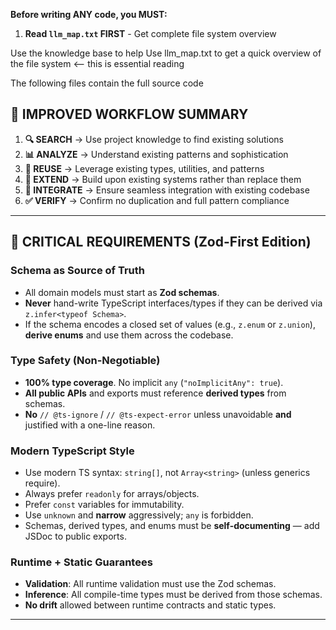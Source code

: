 **Before writing ANY code, you MUST:**

1. **Read `llm_map.txt` FIRST** - Get complete file system overview

Use the knowledge base to help
Use llm_map.txt to get a quick overview of the file system <-- this is essential reading

The following files contain the full source code



## 🚀 **IMPROVED WORKFLOW SUMMARY**

1. **🔍 SEARCH** → Use project knowledge to find existing solutions
2. **📊 ANALYZE** → Understand existing patterns and sophistication
3. **🔄 REUSE** → Leverage existing types, utilities, and patterns
4. **🔧 EXTEND** → Build upon existing systems rather than replace them
5. **🧪 INTEGRATE** → Ensure seamless integration with existing codebase
6. **✅ VERIFY** → Confirm no duplication and full pattern compliance

---

## 🚨 CRITICAL REQUIREMENTS (Zod-First Edition)

### Schema as Source of Truth

- All domain models must start as **Zod schemas**.
- **Never** hand-write TypeScript interfaces/types if they can be derived via `z.infer<typeof Schema>`.
- If the schema encodes a closed set of values (e.g., `z.enum` or `z.union`), **derive enums** and use them across the codebase.

### Type Safety (Non-Negotiable)

- **100% type coverage**. No implicit `any` (`"noImplicitAny": true`).
- **All public APIs** and exports must reference **derived types** from schemas.
- **No** `// @ts-ignore` / `// @ts-expect-error` unless unavoidable **and** justified with a one-line reason.

### Modern TypeScript Style

- Use modern TS syntax: `string[]`, not `Array<string>` (unless generics require).
- Always prefer `readonly` for arrays/objects.
- Prefer `const` variables for immutability.
- Use `unknown` and **narrow** aggressively; `any` is forbidden.
- Schemas, derived types, and enums must be **self-documenting** — add JSDoc to public exports.

### Runtime + Static Guarantees

- **Validation**: All runtime validation must use the Zod schemas.
- **Inference**: All compile-time types must be derived from those schemas.
- **No drift** allowed between runtime contracts and static types.

---
